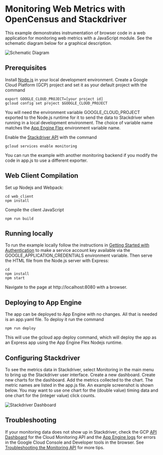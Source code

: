 # Monitoring Web Metrics with OpenCensus and Stackdriver
This example demonstrates instrumentation of browser code in a web application
for monitoring web metrics with a JavaScript module. See the schematic diagram
below for a graphical description.

![Schematic Diagram](/drawings/schematic_diagram.png)

## Prerequisites
Install [Node.js](https://nodejs.org) in your local development environment.
Create a Google Cloud Platform (GCP) project and set it as your default project
with the command
```
export GOOGLE_CLOUD_PROJECT=[your project id]
gcloud config set project $GOOGLE_CLOUD_PROJECT
```

You will need the environment variable GOOGLE_CLOUD_PROJECT exported to the
Node.js runtime for it to send the data to Stackdriver when running in a local
development environment. The choice of variable name matches the [App Engine
Flex](https://cloud.google.com/appengine/docs/standard/nodejs/runtime#environment_variables)
environment variable name.

Enable the [Stackdriver API](https://cloud.google.com/monitoring/api/v3/) with
the command
```
gcloud services enable monitoring
```

You can run the example with another monitoring backend if you modify the code
in app.js to use a different exporter.

## Web Client Compilation
Set up Nodejs and Webpack:
```
cd web_client
npm install
```

Compile the client JavaScript
```
npm run build
```

## Running locally
To run the example locally follow the instructions in [Getting Started with
Authentication](https://cloud.google.com/docs/authentication/getting-started)
to make a service account key available via the GOOGLE_APPLICATION_CREDENTIALS
environment variable. Then serve the HTML file from the Node.js server with
Express:
```
cd
npm install
npm start
```

Navigate to the page at http://localhost:8080 with a browser.

## Deploying to App Engine
The app can be deployed to App Engine with no changes. All that is needed is
an app.yaml file. To deploy it run the command
```
npm run deploy
```

This will use the gcloud app deploy command, which will deploy the app as an
Express app using the App Engine Flex Nodejs runtime.

## Configuring Stackdriver
To see the metrics data in Stackdriver, select Monitoring in the main menu to
bring up the Stackdriver user interface. Create a new dashboard. Create new
charts for the dashboard. Add the metrics collected to the chart. The metric
names are listed in the app.js file. An example screenshot is shown below.
You may want to use one chart for the (double value) timing data and one chart
for the (integer value) click counts.

![Stackdriver Dashboard](/drawings/stackdriver_dashboard.png)

## Troubleshooting
If your monitoring data does not show up in Stackdriver, check the GCP
[API Dashboard](https://cloud.google.com/apis/docs/monitoring) for the Cloud
Monitoring API and the [App Engine
logs](https://cloud.google.com/appengine/articles/logging) for errors in the
Google Cloud Console and Developer tools in the browser. See [Troubleshooting
the Monitoring API](https://cloud.google.com/monitoring/api/troubleshooting)
for more tips.
